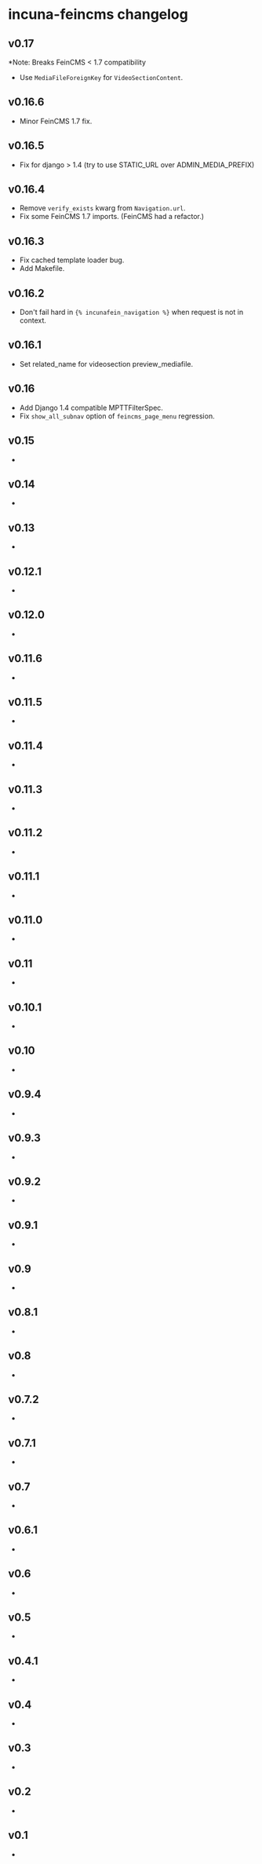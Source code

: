 # incuna-feincms changelog

v0.17
-------

*Note: Breaks FeinCMS < 1.7 compatibility

* Use `MediaFileForeignKey` for `VideoSectionContent`.

v0.16.6
-------

* Minor FeinCMS 1.7 fix.

v0.16.5
-------

* Fix for django > 1.4 (try to use STATIC_URL over ADMIN_MEDIA_PREFIX)

v0.16.4
-------

* Remove `verify_exists` kwarg from `Navigation.url`.
* Fix some FeinCMS 1.7 imports. (FeinCMS had a refactor.)

v0.16.3
-------

* Fix cached template loader bug.
* Add Makefile.

v0.16.2
-------

* Don't fail hard in `{% incunafein_navigation %}` when request is not in context.

v0.16.1
-------

* Set related_name for videosection preview_mediafile.

v0.16
-------

* Add Django 1.4 compatible MPTTFilterSpec.
* Fix `show_all_subnav` option of `feincms_page_menu` regression.


v0.15
-------

* 

v0.14
-------

* 

v0.13
-------

* 

v0.12.1
-------

* 

v0.12.0
-------

* 

v0.11.6
-------

* 

v0.11.5
-------

* 

v0.11.4
-------

* 

v0.11.3
-------

* 

v0.11.2
-------

* 

v0.11.1
-------

* 

v0.11.0
-------

* 

v0.11
-------

* 

v0.10.1
-------

* 

v0.10
-------

* 

v0.9.4
-------

* 

v0.9.3
-------

* 

v0.9.2
-------

* 

v0.9.1
-------

* 

v0.9
-------

* 

v0.8.1
-------

* 

v0.8
-------

* 

v0.7.2
-------

* 

v0.7.1
-------

* 

v0.7
-------

* 

v0.6.1
-------

* 

v0.6
-------

* 

v0.5
-------

* 

v0.4.1
-------

* 

v0.4
-------

* 

v0.3
-------

* 

v0.2
-------

* 

v0.1
-------

* 

